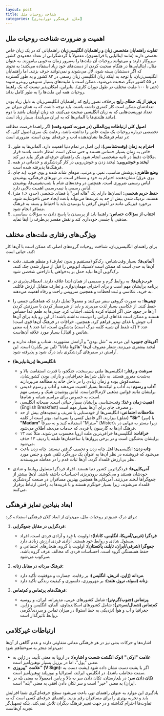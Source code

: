 ```yaml
---
layout: post
title: شناخت روحیات ملل
categories: [ملل, فرهنگی, تورلیدری]
---
```


## اهمیت و ضرورت شناخت روحیات ملل

**تفاوت راهنمایان متخصص زبان و راهنمایان انگلیسی‌زبان**
راهنمایانی که در یک زبان خاص تخصص دارند (مانند ایتالیایی یا فرانسوی)، معمولاً با گردشگرانی از تعداد محدودی کشور سروکار دارند و می‌توانند روحیات آن ملت‌ها را به‌مرور زمان به‌خوبی بیاموزند. به عنوان مثال، ایتالیایی‌ها در هنگام صحبت کردن از دست‌های خود زیاد استفاده می‌کنند؛ به نحوی که اگر دستشان بسته شود، لال می‌شوند و نمی‌توانند حرف بزنند. اما راهنمایان انگلیسی‌زبان، با توجه به اینکه زبان انگلیسی زبان رسمی در ۸۳ کشور و به طور گسترده در ۵۵ کشور دیگر صحبت می‌شود، ممکن است با ملیت‌های بسیار متنوعی روبه‌رو شوند (حتی تا ۱۰۰ ملیت مختلف در طول دوران کاری). بنابراین، امکان‌پذیر نیست که یک راهنما روحیات همه این ملت‌ها را به طور کامل بداند.

**پرهیز از یک خطای رایج**
برخلاف تصور رایج که راهنمایان انگلیسی‌زبان به دلیل زیاد بودن تعدادشان ممکن است کار کمتری داشته باشند، باید توجه داشت که به همان میزان نیز تعداد توریست‌هایی که به زبان انگلیسی صحبت می‌کنند، چه زبان اولشان باشد یا دوم (مانند هلندی‌ها یا آلمانی‌ها که به ایران می‌آیند)، بسیار زیاد است.

**اصول کلی ارتباطات بین‌المللی (در صورت کمبود وقت)**
اگر راهنما فرصت مطالعه تخصصی درباره روحیات یک ملیت خاص را نداشته باشد، رعایت یک سری اصول کلی، که در تمام فرهنگ‌ها نشان‌دهنده ادب و حرفه‌ای بودن است، ضروری است:

1.  **احترام به زمان (وقت‌شناسی):** این اصل در تمام دنیا اهمیت دارد. آلمانی‌ها به طور خاص به زمان بسیار حساس هستند و حتی ممکن است انتظار داشته باشند قرار ملاقات دقیقاً در ثانیه مشخصی انجام شود. یک راهنمای حرفه‌ای هرگز نباید دیر کند.
2.  **لبخند و خوشرویی:** لبخند زدن و خوش‌رویی در کار گردشگری و خدماتی در همه فرهنگ‌ها پذیرفته شده است.
3.  **وضع ظاهری:** پوشش مناسب، تمیز، و مرتب، موهای شانه شده و بوی خوب (به جای بوی عرق) نشان‌دهنده احترام به خود و مسافر است. در تورهای فرهنگی، پوشیدن لباس رسمی ضروری است. همچنین در وعده‌های شام یا شب‌نشینی‌ها، پوشیدن لباس رسمی یا نیمه‌رسمی اهمیت بالایی دارد.
4.  **حفظ حریم شخصی:** انسان‌ها دارای یک "هاله امن" یا فضای شخصی (حدود ۱.۶ متر) هستند. نزدیک شدن بیش از حد به غریبه‌ها می‌تواند باعث ایجاد حس ناخوشایند شود. برخورد فیزیکی مانند در آغوش گرفتن یا بوسیدن باید با احتیاط و بسته به فرهنگ مسافر انجام شود.
5.  **اجتناب از سؤالات حساس:** راهنما باید از پرسیدن یا پاسخ دادن به سؤالات سیاسی، مذهبی یا جنسی خودداری کند و نقش مفسر بی‌طرف را ایفا نماید.

## ویژگی‌های رفتاری ملت‌های مختلف

برای راهنمای انگلیسی‌زبان، شناخت روحیات گروه‌های اصلی که ممکن است با آن‌ها کار کند، حیاتی است:

*   **آلمانی‌ها:** بسیار وقت‌شناس، رک‌گو (مستقیم و بدون تعارف) و منظم هستند. دقت آن‌ها به حدی است که ممکن است لاستیک اتوبوس را قبل از سوار شدن چک کنند. رک‌گویی آن‌ها نباید حمل بر بدخواهی یا ناراحتی شخصی شود.
*   **عرب‌زبان‌ها:** به روابط گرم و صمیمی از همان ابتدا علاقه دارند. انعطاف‌پذیری در برنامه برایشان مهم است و برای احترام، مهمان‌نوازی و تعارف متقابل ارزش قائلند. به خرید، عکاسی و ثبت لحظات و همچنین سرویس راحت و رفاه اهمیت می‌دهند.
*   **چینی‌ها:** به صورت گروهی سفر می‌کنند و معمولاً تمایل دارند که هماهنگی جمعی را حفظ کنند. از عکاسی بسیار لذت می‌برند و باید از شرمسار کردن یا سرزنش کردن آن‌ها در جمع، حتی اگر اشتباه کرده باشند، اجتناب کرد. چینی‌ها به طعم غذا حساس هستند و ممکن است غذاهای ایرانی را دوست نداشته باشند؛ از این رو باید برای آن‌ها آب جوش یا غذای نیم‌پز فراهم کرد. همچنین، خرافات در فرهنگ آن‌ها قوی است؛ عدد ۴ (که تلفظ آن شبیه کلمه مرگ است) بدشگون است، اما عدد ۸ (به معنی شانس و اقبال) بسیار مورد علاقه آن‌هاست.
*   **آفریقای جنوبی:** این مردم به "شل بودن" و آرامش مشهورند. شتاب و عجله ندارند و لبخند بیشتری می‌زنند. شعار معروف آن‌ها "هاکونا ماتاتا" (این نیز بگذرد) است. این آرامش در سفرهای گردشگری باید درک شود و پذیرفته شود.

*   **انگلیسی‌ها (بریتانیایی‌ها):**
    *   **سرشت و رفتار:** انگلیسی‌ها ملتی سرسخت، جنگجو، با قدرت استقامت بالا و به‌شدت مغرور هستند. به دلیل شرایط جغرافیایی و بارانی بودن کشورشان، سخت‌کوش بوده و زمان زیادی را در داخل خانه به مطالعه می‌پردازند.
    *   **آداب و رسوم:** به آداب و اتیکت‌ها بسیار اهمیت می‌دهند و آداب و رسوم قدیمی برایشان مانند قوانین مذهبی لازم‌الاجراست. لباس پوشیدن شیک و رسمی مهم است، به خصوص برای مراسم شبانه و شام‌ها.
    *   **اهمیت زمان و غذا:** وقت‌شناسی برایشان بسیار حیاتی است. صبحانه انگلیسی (English Breakfast) و مصرف چای برای آن‌ها بسیار مهم است.
    *   **ملاحظات اجتماعی:** انگلیسی‌ها از خودستایی یا تعریف و تمجیدهای بیش از حد (تملق) بیزارند. اگر فامیل کسی را نمی‌دانید، بهتر است از کلمه **"Sir"** (سِر) یا **"Madam"** استفاده کنید و نه صرفاً "Mستر" (Mister)، زیرا مستر به تنهایی در فرهنگ آن‌ها به گارسون یا فردی که خدمات می‌دهد اطلاق می‌شود.
    *   **خرافات:** انگلیسی‌ها خرافی‌ترین ملت اروپا محسوب می‌شوند. مثلاً عدد ۱۳ برایشان بدشگون است و در برخی پروازها یا ساختمان‌ها طبقه یا ردیف ۱۳ حذف می‌شود.
    *   **چانه زدن:** انگلیسی‌ها اهل چانه زدن و تخفیف گرفتن نیستند. چانه زدن باعث می‌شود که فروشنده در نظر آن‌ها به عنوان یک دوره‌گرد تلقی شود و جنس مورد نظر بی‌ارزش قلمداد گردد. آن‌ها ثبات قدم را در معامله می‌پسندند.

*   **آمریکایی‌ها:** فردگرا‌ترین کشور دنیا هستند. افراد فردگرا مسئول روابط و شادی خودشان هستند و می‌کوشند برون‌ریزی احساسات داشته باشند. آن‌ها بیشتر از جمع‌گراها لبخند می‌زنند. آمریکایی‌ها همچنین بهترین مسافران در صنعت گردشگری قلمداد می‌شوند، زیرا بسیار خونگرم هستند و با غریبه‌ها به راحتی ارتباط برقرار می‌کنند.

## ابعاد بنیادین تمایز فرهنگی

برای درک عمیق‌تر روحیات ملل، می‌توان از ابعاد کلان فرهنگی استفاده کرد:

1.  **فردگرایی در مقابل جمع‌گرایی:**
    *   **فردگرا (غربی/آمریکا، انگلیس، کانادا):** اولویت با فرد و آزادی فردی است. افراد مسئول شادی و روابط خود هستند. آزادی فردی ارزش زیادی دارد.
    *   **جمع‌گرا (شرقی/ایران، تایلند، پاکستان):** اولویت با گروه، هنجارهای اجتماعی و حفظ همبستگی گروه است. احساسات فردی که مخالف عرف گروه باشد، سرکوب می‌شود.

2.  **فرهنگ مردانه در مقابل زنانه:**
    *   **مردانه (ژاپن، اتریش، انگلیس):** بر رقابت، جسارت و موفقیت تأکید دارد.
    *   **زنانه (سوئد، نروژ، هلند):** بر مهرورزی، دلسوزی و کیفیت زندگی تأکید دارد.

3.  **فرهنگ‌های پرتماس و کم‌تماس:**
    *   **پرتماس (جنوب/گرم‌تر):** شامل کشورهای عربی، مدیترانه، ایران، و روسیه.
    *   **کم‌تماس (شمال/سردتر):** شامل کشورهای اسکاندیناوی، آلمان، انگلیس و ژاپن. جغرافیا و آب و هوا (نزدیکی به خط استوا) در میزان تماس و سردی/گرمی روابط تأثیرگذار است.

## ارتباطات غیرکلامی

اشاره‌ها و حرکات بدنی نیز در هر فرهنگی معانی متفاوتی دارند و عدم آگاهی از آن‌ها می‌تواند منجر به سوءتفاهم شود:
*   **علامت "اوکی" (نوک انگشت شست و اشاره):** در اروپا به معنی تأیید، در ژاپن به معنی "پول"، اما در برزیل بسیار توهین‌آمیز است.
*   **علامت "پیروزی" (V Sign):** اگر با پشت دست نشان داده شود (پشت دست به سمت مخاطب باشد)، در انگلیس، ایرلند، استرالیا و نیوزیلند توهین‌آمیز است.
*   **تکان دادن سر:** در بلغارستان، تکان دادن سر به بالا و پایین (معمولاً به معنی بله در ایران) به معنی "خیر" است و سر تکان دادن افقی به معنی "بله" است.

یادگیری این موارد به عنوان راهنمای تور، باعث می‌شود سطح حرفه‌ای‌گری شما افزایش یابد و تجربه بهتری را برای مسافران رقم بزنید. راهنمای حرفه‌ای کسی است که به تفاوت‌ها احترام گذاشته و در جهت تغییر فرهنگ دیگران تلاش نمی‌کند، بلکه تسهیل‌گر تجربه آن‌هاست.